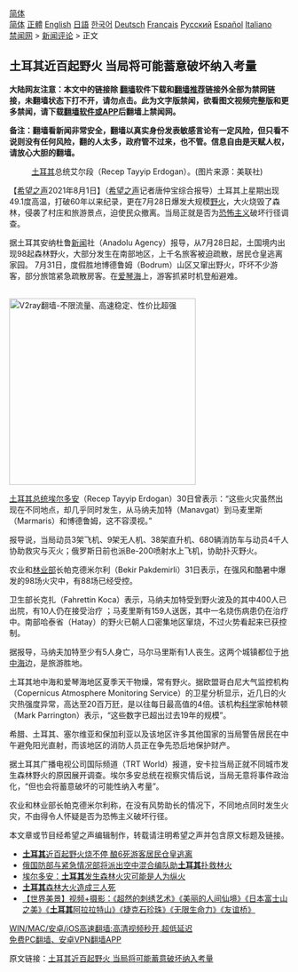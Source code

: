  <!-- 面包屑导航 --> <div class="breadcrumb"><!-- GTranslate: https://gtranslate.io/ -->  <div class="switcher notranslate">  <div class="selected">  <a href="#" onclick="return false;"> 简体</a>  </div>  <div class="option">  <a href="https://www.bannedbook.org" onclick="doGTranslate('zh-CN|zh-CN');jQuery('div.switcher div.selected a').html(jQuery(this).html());return false;" title="简体中文" class="nturl selected"> 简体</a>  <a href="https://www.bannedbook.org/zh-tw/" onclick="doGTranslate('zh-CN|zh-TW');jQuery('div.switcher div.selected a').html(jQuery(this).html());return false;" title="繁體中文" class="nturl"> 正體</a>  <a href="https://www.bannedbook.org/en/" onclick="doGTranslate('zh-CN|en');jQuery('div.switcher div.selected a').html(jQuery(this).html());return false;" title="English" class="nturl"> English</a>  <a href="https://www.bannedbook.org/ja/" onclick="doGTranslate('zh-CN|ja');jQuery('div.switcher div.selected a').html(jQuery(this).html());return false;" title="日本語" class="nturl"> 日語</a>  <a href="https://www.bannedbook.org/ko/" onclick="doGTranslate('zh-CN|ko');jQuery('div.switcher div.selected a').html(jQuery(this).html());return false;" title="한국어" class="nturl"> 한국어</a>  <a href="https://www.bannedbook.org/de/" onclick="doGTranslate('zh-CN|de');jQuery('div.switcher div.selected a').html(jQuery(this).html());return false;" title="Deutsch" class="nturl"> Deutsch</a>  <a href="https://www.bannedbook.org/fr/" onclick="doGTranslate('zh-CN|fr');jQuery('div.switcher div.selected a').html(jQuery(this).html());return false;" title="Français" class="nturl"> Français</a>  <a href="https://www.bannedbook.org/ru/" onclick="doGTranslate('zh-CN|ru');jQuery('div.switcher div.selected a').html(jQuery(this).html());return false;" title="Русский" class="nturl"> Русский</a>  <a href="https://www.bannedbook.org/es/" onclick="doGTranslate('zh-CN|es');jQuery('div.switcher div.selected a').html(jQuery(this).html());return false;" title="Español" class="nturl"> Español</a>  <a href="https://www.bannedbook.org/it/" onclick="doGTranslate('zh-CN|it');jQuery('div.switcher div.selected a').html(jQuery(this).html());return false;" title="Italiano" class="nturl"> Italiano</a>  </div>  </div>      <div class='breadcrumb-sub'><!-- Breadcrumb NavXT 6.3.0 --> <a href="https://www.bannedbook.org/" class="home">禁闻网</a> &gt; <a href="https://www.bannedbook.org/bnews/comments/" class="category">新闻评论</a> &gt; 正文</div></div><h2>土耳其近百起野火 当局将可能蓄意破坏纳入考量</h2> <p class="notice"><b>大陆网友注意：本文中的链接除 <a href="https://github.com/bannedbook/fanqiang" >翻墙</a>软件下载和<a href="https://github.com/killgcd/justmysocks/blob/master/README.md">翻墙推荐</a>链接外全部为禁网链接，未翻墙状态下打不开，请勿点击。此为文字版禁闻，欲看图文视频完整版和更多禁闻，请下载<a href="https://github.com/bannedbook/fanqiang">翻墙软件或APP</a>后翻墙上禁闻网。</p><p>备注：翻墙看新闻非常安全，翻墙以真实身份发表敏感言论有一定风险，但只看不说则没有任何风险，翻的人太多，政府管不过来，也不管。信息自由是天赋人权，请放心大胆的翻墙。</b></p>  <div class="entry"> <figure><figcaption><a href="https://www.bannedbook.org/bnews/tag/%e5%9c%9f%e8%80%b3%e5%85%b6/" class="st_tag internal_tag" rel="tag" title="标签 土耳其 下的日志">土耳其</a>总统艾尔段（Recep Tayyip Erdogan）。(图片来源：美联社)</figcaption></figure> <p>【<span class='wp_keywordlink_affiliate'><a href="https://www.soundofhope.org" title="希望之声" target="_blank">希望之声</a></span>2021年8月1日】（<a href="https://www.bannedbook.org/bnews/tag/%e5%b8%8c%e6%9c%9b%e4%b9%8b%e5%a3%b0/" class="st_tag internal_tag" rel="tag" title="标签 希望之声 下的日志">希望之声</a>记者唐仲宝综合报导）土耳其上星期出现49.1度高温，打破60年以来纪录，更在7月28日爆发大规模<a href="https://www.bannedbook.org/bnews/tag/%E9%87%8E%E7%81%AB/" class="st_tag internal_tag" rel="tag" title="标签 野火 下的日志">野火</a>，大火烧毁了森林，侵袭了村庄和旅游景点，迫使民众撤离。当局正就是否为<a href="https://www.bannedbook.org/bnews/tag/%e6%81%90%e6%80%96%e4%b8%bb%e4%b9%89/" class="st_tag internal_tag" rel="tag" title="标签 恐怖主义 下的日志">恐怖主义</a>破坏行径调查。</p> <p>据土耳其安纳杜鲁<span class='wp_keywordlink_affiliate'><a href="https://www.bannedbook.org/" title="新闻">新闻</a></span>社（Anadolu Agency）报导，从7月28日起，土国境内出现98起森林野火，大部分发生在南部地区，上千名旅客被迫疏散，居民仓皇逃离家园。 7月31日，度假胜地博德鲁姆（Bodrum）山区又窜出野火，吓坏不少游客，部分旅馆紧急疏散房客。在<a href="https://www.bannedbook.org/bnews/tag/%E7%88%B1%E7%90%B4%E6%B5%B7/" class="st_tag internal_tag" rel="tag" title="标签 爱琴海 下的日志">爱琴海</a>上，游客抓紧时机登船避难。</p> <p><br/><a href="https://github.com/bannedbook/fanqiang/wiki/V2ray%E6%9C%BA%E5%9C%BA"><img src="https://raw.githubusercontent.com/bannedbook/fanqiang/master/v2ss/images/v2free.jpg" width="336" alt="V2ray翻墙-不限流量、高速稳定、性价比超强"></a><br/></p>  <p><a href="https://www.bannedbook.org/bnews/tag/%e5%9c%9f%e8%80%b3%e5%85%b6%e6%80%bb%e7%bb%9f/" class="st_tag internal_tag" rel="tag" title="标签 土耳其总统 下的日志">土耳其总统</a><a href="https://www.bannedbook.org/bnews/tag/%e5%9f%83%e5%b0%94%e5%a4%9a%e5%ae%89/" class="st_tag internal_tag" rel="tag" title="标签 埃尔多安 下的日志">埃尔多安</a>（Recep Tayyip Erdogan）30日曾表示：“这些火灾虽然出现在不同地点，却几乎同时发生，从马纳夫加特（Manavgat）到马麦里斯（Marmaris）和博德鲁姆，这不容漠视。”</p> <p>报导说，当局动员3架飞机、9架无人机、38架直升机、680辆消防车与动员4千人协助救灾与灭火；俄罗斯日前也派Be-200喷射水上飞机，协助扑灭野火。</p> <p>农业和<a href="https://www.bannedbook.org/bnews/tag/%E6%9E%97%E4%B8%9A%E9%83%A8/" class="st_tag internal_tag" rel="tag" title="标签 林业部 下的日志">林业部</a>长帕克德米尔利（Bekir Pakdemirli）31日表示，在强风和酷暑中爆发的98场火灾中，有88场已经受控。</p>  <p>卫生部长克扎（Fahrettin Koca）表示，马纳夫加特受到野火波及的其中400人已出院，有10人仍在接受治疗 ；马麦里斯有159人送医，其中一名烧伤病患仍在治疗中。南部哈泰省（Hatay）的野火已朝人口密集地区窜烧，不过火势看起来已获控制。</p> <p>据报导，马纳夫加特至少有5人身亡，马尔马里斯有1人丧生。这两个城镇都位于<a href="https://www.bannedbook.org/bnews/tag/%e5%9c%b0%e4%b8%ad%e6%b5%b7/" class="st_tag internal_tag" rel="tag" title="标签 地中海 下的日志">地中海</a>边，是旅游胜地。</p> <p>土耳其地中海和爱琴海地区夏季天干物燥，常有野火。据欧盟哥白尼大气监控机构（Copernicus Atmosphere Monitoring Service）的卫星分析显示，近几日的火灾热强度异常，高达至20百万瓩，是以往每日最高值的4倍。该机构<span class='wp_keywordlink'><a href="https://www.bannedbook.org/forum11/topic309.html" title="禁片：“科学”的棍子" target="_blank">科学</a></span>家帕林顿（Mark Parrington）表示，“这些数字已超出过去19年的规模”。</p>  <p>希腊、土耳其、塞尔维亚和保加利亚以及该地区许多其他国家的当局警告居民在中午避免阳光直射，而该地区的消防人员正在争先恐后地保护财产。</p> <p>据土耳其广播电视公司国际频道（TRT World）报道，安卡拉当局正就不同城巿发生森林野火的原因展开调查。埃尔多安总统在视察灾情后说，当局无意将事件政治化，“但也会将蓄意破坏的可能性纳入考量”。</p> <p>农业和林业部长帕克德米尔利称，在没有风势助长的情况下，不同地点同时发生火灾，不由得令人怀疑是否为恐怖主义破坏行径。</p>  <p>本文章或节目经希望之声编辑制作，转载请注明希望之声并包含原文标题及链接。 </p> <ul class='op-related-articles' title='相关阅读'> <li><a href='https://www.bannedbook.org/bnews/comments/20210801/1598362.html' target='_blank'><b>土耳其</b>近百起野火烧不停 酿6死游客居民仓皇逃离</a></li> <li><a href='https://www.bannedbook.org/bnews/baitai/20210801/1598139.html' target='_blank'>俄国防部与紧急情况部将派出空中混合编队助<b>土耳其</b>扑救林火</a></li> <li><a href='https://www.bannedbook.org/bnews/baitai/20210801/1598098.html' target='_blank'>埃尔多安：<b>土耳其</b>发生森林火灾可能是人为纵火</a></li> <li><a href='https://www.bannedbook.org/bnews/baitai/20210730/1597080.html' target='_blank'><b>土耳其</b>森林大火造成三人死</a></li> <li><a href='https://www.bannedbook.org/bnews/comments/20210728/1595339.html' target='_blank'>【世界美景】视频+摄影：《超然的刺绣艺术》《美丽的人间仙境》《日本富士山之美》《<b>土耳其</b>阿拉拉特山》《捷克石珍珠》《无限生命力》《友谊桥》</a></li> </ul> <p class="texttj"> <a href="https://github.com/bannedbook/fanqiang/wiki/V2ray%E6%9C%BA%E5%9C%BA" target="_blank">WIN/MAC/安卓/iOS高速翻墙:高清视频秒开,超低延迟</a><br/> <a href="https://github.com/bannedbook/fanqiang/wiki/%E7%A6%81%E9%97%BB%E7%BD%91%E5%AE%89%E5%8D%93%E7%BF%BB%E5%A2%99%E6%96%B0%E9%97%BBAPP" target="_blank">免费PC翻墙、安卓VPN翻墙APP</a></p><p>原文链接：<a class="src_link"  href="https://www.soundofhope.org/post/531314" target="_blank">土耳其近百起野火 当局将可能蓄意破坏纳入考量</a></p><a name='sharetosocial'></a>  <div style="margin-bottom:5px;padding-bottom:5px;clear:both"> <div id="archive-pix-1" class="banner-ads"> <!-- AuctionX Display platform tag START --> <div id="26318x728x90x621x_ADSLOT2" clicktrack="%%CLICK_URL_ESC%%"></div> <!-- AuctionX Display platform tag END --> </div> <div id="archive-pix-2" class="banner-ads"> <!-- AuctionX Display platform tag START --> <div id="26315x300x250x621x_ADSLOT2" clicktrack="%%CLICK_URL_ESC%%"></div> <!-- AuctionX Display platform tag END --> </div> </div>  <div id="archive-pix-1" class="banner-ads"> <!-- AuctionX Display platform tag START --> <div id="26318x728x90x621x_ADSLOT3" clicktrack="%%CLICK_URL_ESC%%"></div> <!-- AuctionX Display platform tag END --> </div> </div><!--END ENTRY--> 
